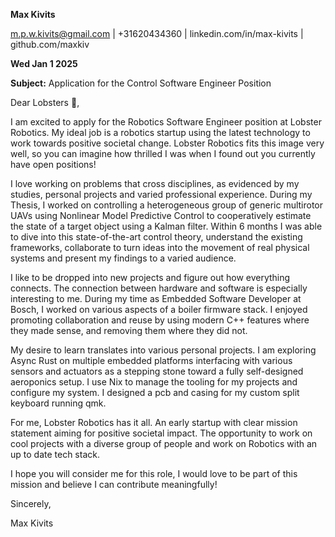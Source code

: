 **Max Kivits**

m.p.w.kivits@gmail.com | +31620434360 | linkedin.com/in/max-kivits | github.com/maxkiv

**Wed Jan 1 2025**

**Subject:** Application for the Control Software Engineer Position  

Dear Lobsters 🦞,

I am excited to apply for the Robotics Software Engineer position at Lobster Robotics.  My ideal job is a robotics startup using the latest technology to work towards positive societal change. Lobster Robotics fits this image very well, so you can imagine how thrilled I was when I found out you currently have open positions!

I love working on problems that cross disciplines, as evidenced by my studies, personal projects and varied professional experience. During my Thesis, I worked on controlling a heterogeneous group of generic multirotor UAVs using Nonlinear Model Predictive Control to cooperatively estimate the state of a target object using a Kalman filter. Within 6 months I was able to dive into this state-of-the-art control theory, understand the existing frameworks, collaborate to turn ideas into the movement of real physical systems and present my findings to a varied audience.

I like to be dropped into new projects and figure out how everything connects. The connection between hardware and software is especially interesting to me. During my time as Embedded Software Developer at Bosch, I worked on various aspects of a boiler firmware stack. I enjoyed promoting collaboration and reuse by using modern C++ features where they made sense, and removing them where they did not.

My desire to learn translates into various personal projects. I am exploring Async Rust on multiple embedded platforms interfacing with various sensors and actuators as a stepping stone toward a fully self-designed aeroponics setup. I use Nix to manage the tooling for my projects and configure my system. I designed a pcb and casing for my custom split keyboard running qmk. 

For me, Lobster Robotics has it all. An early startup with clear mission statement aiming for positive societal impact. The opportunity to work on cool projects with a diverse group of people and work on Robotics with an up to date tech stack.

I hope you will consider me for this role, I would love to be part of this mission and believe I can contribute meaningfully!


Sincerely,

Max Kivits
